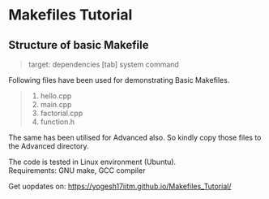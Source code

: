 # Makefiles Tutorial 

## Structure of basic Makefile 

> target: dependencies
> [tab] system command 

Following files have been used for demonstrating Basic Makefiles. 
>1) hello.cpp </br>
>2) main.cpp </br>
>3) factorial.cpp </br>
>4) function.h </br>

The same has been utilised for Advanced also. So kindly copy those files to the Advanced directory.

The code is tested in Linux environment (Ubuntu). </br>
Requirements: GNU make, GCC compiler </br>

Get uopdates on:  https://yogesh17iitm.github.io/Makefiles_Tutorial/


